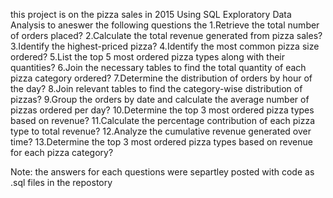 this project is on the pizza sales in 2015 
Using SQL Exploratory Data Analysis to aneswer the following questions
the 
1.Retrieve the total number of orders placed?
2.Calculate the total revenue generated from pizza sales?
3.Identify the highest-priced pizza?
4.Identify the most common pizza size ordered?
5.List the top 5 most ordered pizza types along with their quantities?
6.Join the necessary tables to find the total quantity of each pizza category ordered?
7.Determine the distribution of orders by hour of the day?
8.Join relevant tables to find the category-wise distribution of pizzas?
9.Group the orders by date and calculate the average number of pizzas ordered per day?
10.Determine the top 3 most ordered pizza types based on revenue?
11.Calculate the percentage contribution of each pizza type to total revenue?
12.Analyze the cumulative revenue generated over time?
13.Determine the top 3 most ordered pizza types based on revenue for each pizza category?

Note: the answers for each questions were separtley posted with code as .sql files in the repostory
